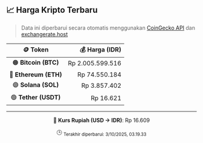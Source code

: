 

<!-- HARGA_KRIPTO -->
## 📈 Harga Kripto Terbaru

> Data ini diperbarui secara otomatis menggunakan [CoinGecko API](https://www.coingecko.com/) dan [exchangerate.host](https://exchangerate.host/)

<div align="center">

| 🪙 Token | 💰 Harga (IDR) |
|:------:|---------------:|
| 🟠 **Bitcoin (BTC)**   | Rp 2.005.599.516 |
| 🔵 **Ethereum (ETH)**  | Rp 74.550.184 |
| 🟣 **Solana (SOL)**    | Rp 3.857.402 |
| 🟢 **Tether (USDT)**   | Rp 16.621 |

---

💱 **Kurs Rupiah (USD → IDR)**: Rp 16.609

🕒 <sub>Terakhir diperbarui: 3/10/2025, 03.19.33</sub>

</div>
<!-- /HARGA_KRIPTO -->
